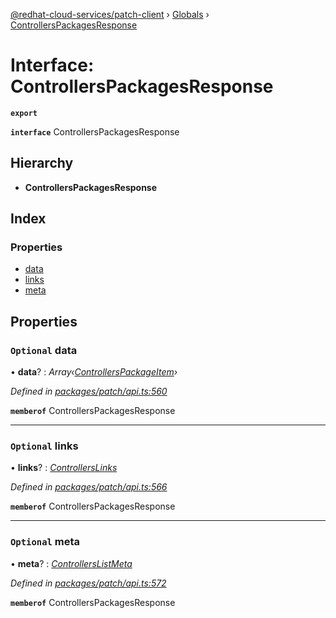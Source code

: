 [@redhat-cloud-services/patch-client](../README.md) › [Globals](../globals.md) › [ControllersPackagesResponse](controllerspackagesresponse.md)

# Interface: ControllersPackagesResponse

**`export`** 

**`interface`** ControllersPackagesResponse

## Hierarchy

* **ControllersPackagesResponse**

## Index

### Properties

* [data](controllerspackagesresponse.md#optional-data)
* [links](controllerspackagesresponse.md#optional-links)
* [meta](controllerspackagesresponse.md#optional-meta)

## Properties

### `Optional` data

• **data**? : *Array‹[ControllersPackageItem](controllerspackageitem.md)›*

*Defined in [packages/patch/api.ts:560](https://github.com/RedHatInsights/javascript-clients/blob/ebfd578/packages/patch/api.ts#L560)*

**`memberof`** ControllersPackagesResponse

___

### `Optional` links

• **links**? : *[ControllersLinks](controllerslinks.md)*

*Defined in [packages/patch/api.ts:566](https://github.com/RedHatInsights/javascript-clients/blob/ebfd578/packages/patch/api.ts#L566)*

**`memberof`** ControllersPackagesResponse

___

### `Optional` meta

• **meta**? : *[ControllersListMeta](controllerslistmeta.md)*

*Defined in [packages/patch/api.ts:572](https://github.com/RedHatInsights/javascript-clients/blob/ebfd578/packages/patch/api.ts#L572)*

**`memberof`** ControllersPackagesResponse
